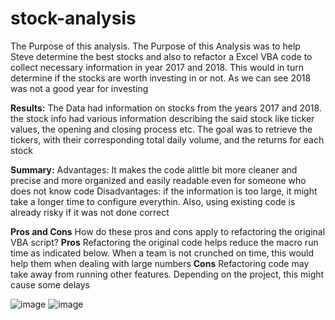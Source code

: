 # stock-analysis
The Purpose of this analysis.
The Purpose of this Analysis was to help Steve determine the best stocks and also to refactor a Excel VBA code to collect necessary information in year 2017 and 2018. 
This would in turn determine if the stocks are worth investing in or not. As we can see 2018 was not a good year for investing 

**Results:**
The Data had information on stocks from the years 2017 and 2018. the stock info had various information describing the said stock like ticker values, the opening and closing process etc. 
The goal was to retrieve the tickers, with their corresponding total daily volume, and the returns for each stock

**Summary:**
Advantages: It makes the code alittle bit more cleaner and precise and more organized and easily readable even for someone who does not know code
Disadvantages: if the information is too large, it might take a longer time to configure everythin. Also, using existing code is already risky if it was not done correct

**Pros and Cons**
How do these pros and cons apply to refactoring the original VBA script?
**Pros**
Refactoring the original code helps reduce the macro run time as indicated below. When a team is not crunched on time, this would help them when dealing with large numbers
**Cons**
Refactoring code may take away from running other features. Depending on the project, this might cause some delays


![image](https://user-images.githubusercontent.com/96274446/149634765-7d888a04-dfba-454b-b64d-6bcfe5b719e5.png)
![image](https://user-images.githubusercontent.com/96274446/149634780-55a6cd75-7ee7-4d12-b2f1-88c828bd16ea.png)




